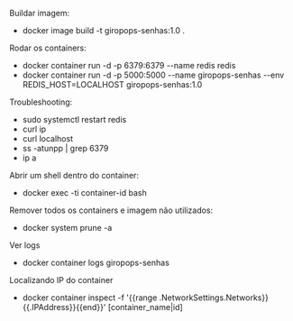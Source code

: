 

Buildar imagem:
- docker image build -t giropops-senhas:1.0 .

Rodar os containers:
- docker container run -d -p 6379:6379 --name redis redis
- docker container run -d -p 5000:5000 --name giropops-senhas --env REDIS_HOST=LOCALHOST giropops-senhas:1.0

Troubleshooting:
- sudo systemctl restart redis
- curl ip
- curl localhost
- ss -atunpp | grep 6379
- ip a 

Abrir um shell dentro do container:
- docker exec -ti container-id bash

Remover todos os containers e imagem não utilizados:
- docker system prune -a

Ver logs
- docker container logs giropops-senhas

Localizando IP do container
- docker container inspect -f '{{range .NetworkSettings.Networks}}{{.IPAddress}}{{end}}' [container_name|id]
